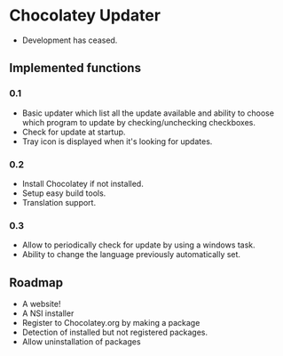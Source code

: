 # Chocolatey Updater

* Development has ceased.

## Implemented functions
### 0.1

- Basic updater which list all the update available and ability to choose which program to update by checking/unchecking checkboxes.
- Check for update at startup.
- Tray icon is displayed when it's looking for updates.


### 0.2

- Install Chocolatey if not installed.
- Setup easy build tools.
- Translation support.

### 0.3

- Allow to periodically check for update by using a windows task.
- Ability to change the language previously automatically set.

## Roadmap

- A website!
- A NSI installer
- Register to Chocolatey.org by making a package
- Detection of installed but not registered packages.
- Allow uninstallation of packages

